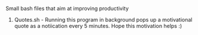 Small bash files that aim at improving productivity
1) Quotes.sh - Running this program in background pops up a motivational quote as a notiication every 5 minutes. Hope this motivation helps :)
